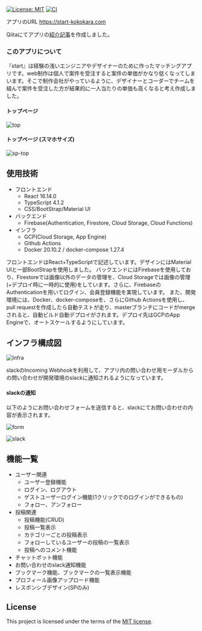 [![License: MIT](https://img.shields.io/badge/License-MIT-yellow.svg)](https://opensource.org/licenses/MIT) [![CI](https://github.com/RYOTA-KOBA/MatchingApp/workflows/CI/badge.svg)](https://github.com/RYOTA-KOBA/MatchingApp/actions)
 
アプリのURL
 https://start-kokokara.com
 
Qiitaにてアプリの[紹介記事](https://qiita.com/KOBA-RYOTA/items/b005611295b0f2cce4a0)を作成しました。

 
 ### このアプリについて
 『start』は経験の浅いエンジニアやデザイナーのために作ったマッチングアプリです。web制作は個人で案件を受注すると案件の単価がかなり低くなってしまいます。そこで制作会社がやっているように、デザイナーとコーダーでチームを組んで案件を受注した方が結果的に一人当たりの単価も高くなると考え作成しました。
 
#### トップページ 
 ![top](https://user-images.githubusercontent.com/57514343/106434188-8b5dc000-64b4-11eb-8c1a-a7c3159781a5.png)
 
#### トップページ (スマホサイズ)
![sp-top](https://user-images.githubusercontent.com/57514343/106434202-8f89dd80-64b4-11eb-8936-a54fe1bb5d35.png)

## 使用技術
- フロントエンド
  - React 16.14.0
  - TypeScript 4.1.2
  - CSS/BootStrap/Material UI
- バックエンド
  - Firebase(Authentication, Firestore, Cloud Storage, Cloud Functions)
- インフラ
  - GCP(Cloud Storage, App Engine)
  - Github Actions
  - Docker 20.10.2 / docker-compose 1.27.4
  
フロントエンドはReact+TypeScriptで記述しています。デザインにはMaterial UIと一部BootStrapを使用しました。
バックエンドにはFirebaseを使用しており、Firestoreでは画像以外のデータの管理を、Cloud Storageでは画像の管理(+デプロイ時に一時的に使用)をしています。さらに、FirebaseのAuthenticationを用いてログイン、会員登録機能を実現しています。
また、開発環境には、Docker、docker-composeを、さらにGithub Actionsを使用し、pull requestを作成したら自動テストが走り、masterブランチにコードがmergeされると、自動ビルド自動デプロイがされます。デプロイ先はGCPのApp Engineで、オートスケールするようにしています。

## インフラ構成図
![Infra](https://user-images.githubusercontent.com/57514343/104829808-d5428580-58ba-11eb-9b8b-32d268e98b4d.png)

slackのIncoming Webhookを利用して、アプリ内の問い合わせ用モーダルからの問い合わせが開発環境のslackに通知されるようになっています。

#### slackの通知
以下のようにお問い合わせフォームを送信すると、slackにてお問い合わせの内容が表示されます。

![form](https://user-images.githubusercontent.com/57514343/106553102-00d09b80-655c-11eb-8766-ee144e53f761.png)

![slack](https://user-images.githubusercontent.com/57514343/106553113-029a5f00-655c-11eb-9ad2-edc3d658a781.png)

## 機能一覧
- ユーザー関連
  - ユーザー登録機能
  - ログイン、ログアウト
  - ゲストユーザーログイン機能(1クリックでのログインができるもの)
  - フォロー、アンフォロー
- 投稿関連
  - 投稿機能(CRUD)
  - 投稿一覧表示
  - カテゴリーごとの投稿表示
  - フォローしているユーザーの投稿の一覧表示
  - 投稿へのコメント機能
- チャットボット機能
- お問い合わせのslack通知機能
- ブックマーク機能、ブックマークの一覧表示機能　
- プロフィール画像アップロード機能
- レスポンシブデザイン(SPのみ)
## License
This project is licensed under the terms of the [MIT license](https://github.com/RYOTA-KOBA/MatchingApp/blob/master/LICENSE.txt).

